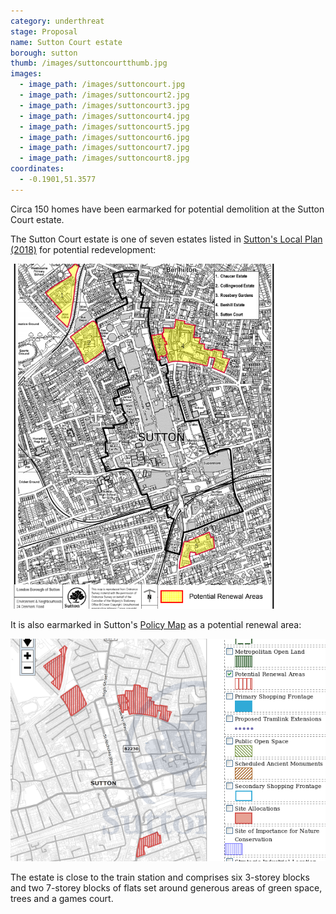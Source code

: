 ```yaml
---
category: underthreat
stage: Proposal
name: Sutton Court estate 
borough: sutton
thumb: /images/suttoncourtthumb.jpg
images:
  - image_path: /images/suttoncourt.jpg
  - image_path: /images/suttoncourt2.jpg
  - image_path: /images/suttoncourt3.jpg
  - image_path: /images/suttoncourt4.jpg
  - image_path: /images/suttoncourt5.jpg
  - image_path: /images/suttoncourt6.jpg
  - image_path: /images/suttoncourt7.jpg
  - image_path: /images/suttoncourt8.jpg
coordinates:
  - -0.1901,51.3577
---
```

Circa 150 homes have been earmarked for potential demolition at the Sutton Court estate.

The Sutton Court estate is one of seven estates listed in [Sutton's Local Plan (2018)](https://drive.google.com/file/d/1MdX6GlaHDoBdG6CTsvjFaIuPtIa9id5O/view) for potential redevelopment:

<img src="/images/suttonplan.png" class="img-fluid rounded img-thumbnail"> 

It is also earmarked in Sutton's [Policy Map](http://sutton.addresscafe.com/app/exploreit/) as a potential renewal area:

<img src="/images/suttonpolicymap.png" class="img-fluid rounded img-thumbnail">

The estate is close to the train station and comprises six 3-storey blocks and two 7-storey blocks of flats set around generous areas of green space, trees and a games court. 

